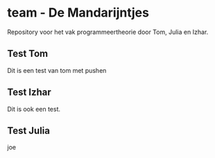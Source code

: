 # team - De Mandarijntjes
Repository voor het vak programmeertheorie door Tom, Julia en Izhar.

## Test Tom
Dit is een test van tom met pushen

## Test Izhar
Dit is ook een test.

## Test Julia
joe
